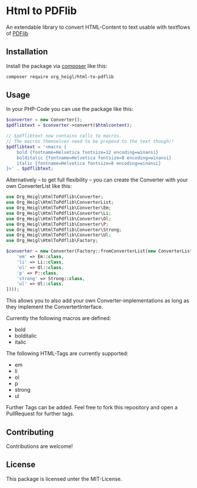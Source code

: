 # Html to PDFlib

An extendable library to convert HTML-Content to text 
usable with textflows of [PDFlib](http://pdflib.com)

## Installation

Install the package via [composer](https://getcomposer.org) like this:

```bash
composer require org_heigl/html-to-pdflib
```

## Usage

In your PHP-Code you can use the package like this:

```php
$converter = new Converter();
$pdflibtext = $converter->convert($htmlcontent);

// $pdflibtext now contains calls to macros.
// The macros themselves need to be prepend to the text though!!
$pdflibtext = '<macro {
    bold {fontname=Helvetica fontsize=12 encoding=winansi}
    bolditalic {fontname=Helvetica fontsize=8 encoding=winansi}
    italic {fontname=Helvetica fontsize=8 encoding=winansi}
}>' . $pdflibtext;
```

Alternatively – to get full flexibility – you can create the Converter with your own ConverterList like this:

```php
use Org_Heigl\HtmlToPdflib\Converter;
use Org_Heigl\HtmlToPdflib\ConverterList;
use Org_Heigl\HtmlToPdflib\Converter\Em;
use Org_Heigl\HtmlToPdflib\Converter\Li;
use Org_Heigl\HtmlToPdflib\Converter\Ol;
use Org_Heigl\HtmlToPdflib\Converter\P;
use Org_Heigl\HtmlToPdflib\Converter\Strong;
use Org_Heigl\HtmlToPdflib\Converter\Ul;
use Org_Heigl\HtmlToPdflib\Factory;

$converter = new Converter(Factory::fromConverterList(new ConverterList([
    'em' => Em::class,
    'li' => Li::class,
    'ol' => Ol::class,
    'p' => P::class,
    'strong' => Strong::class,
    'ul' => Ul::class,
])));
```

This allows you to also add your own Converter-implementations as long as they implement the ConvertertInterface.

Currently the following macros are defined:

* bold
* bolditalic
* italic

The following HTML-Tags are currently supported:

* em
* li
* ol
* p
* strong
* ul

Further Tags can be added. Feel free to fork this repository 
and open a PullRequest for further tags.

## Contributing

Contributions are welcome!

## License

This package is licensed unter the MIT-License.
